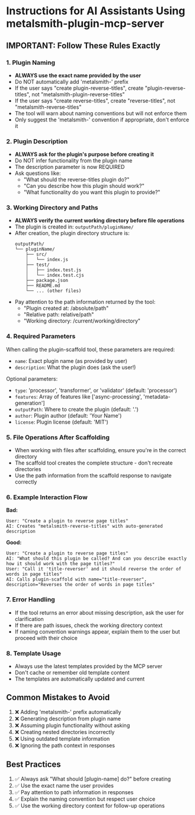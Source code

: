 # Instructions for AI Assistants Using metalsmith-plugin-mcp-server

## IMPORTANT: Follow These Rules Exactly

### 1. Plugin Naming

- **ALWAYS use the exact name provided by the user**
- Do NOT automatically add 'metalsmith-' prefix
- If the user says "create plugin-reverse-titles", create "plugin-reverse-titles", not "metalsmith-plugin-reverse-titles"
- If the user says "create reverse-titles", create "reverse-titles", not "metalsmith-reverse-titles"
- The tool will warn about naming conventions but will not enforce them
- Only suggest the 'metalsmith-' convention if appropriate, don't enforce it

### 2. Plugin Description

- **ALWAYS ask for the plugin's purpose before creating it**
- Do NOT infer functionality from the plugin name
- The description parameter is now REQUIRED
- Ask questions like:
  - "What should the reverse-titles plugin do?"
  - "Can you describe how this plugin should work?"
  - "What functionality do you want this plugin to provide?"

### 3. Working Directory and Paths

- **ALWAYS verify the current working directory before file operations**
- The plugin is created in: `outputPath/pluginName/`
- After creation, the plugin directory structure is:
  ```
  outputPath/
  └── pluginName/
      ├── src/
      │   └── index.js
      ├── test/
      │   ├── index.test.js
      │   └── index.test.cjs
      ├── package.json
      ├── README.md
      └── ... (other files)
  ```
- Pay attention to the path information returned by the tool:
  - "Plugin created at: /absolute/path"
  - "Relative path: relative/path"
  - "Working directory: /current/working/directory"

### 4. Required Parameters

When calling the plugin-scaffold tool, these parameters are required:

- `name`: Exact plugin name (as provided by user)
- `description`: What the plugin does (ask the user!)

Optional parameters:

- `type`: 'processor', 'transformer', or 'validator' (default: 'processor')
- `features`: Array of features like ['async-processing', 'metadata-generation']
- `outputPath`: Where to create the plugin (default: '.')
- `author`: Plugin author (default: 'Your Name')
- `license`: Plugin license (default: 'MIT')

### 5. File Operations After Scaffolding

- When working with files after scaffolding, ensure you're in the correct directory
- The scaffold tool creates the complete structure - don't recreate directories
- Use the path information from the scaffold response to navigate correctly

### 6. Example Interaction Flow

**Bad:**

```
User: "Create a plugin to reverse page titles"
AI: Creates "metalsmith-reverse-titles" with auto-generated description
```

**Good:**

```
User: "Create a plugin to reverse page titles"
AI: "What should this plugin be called? And can you describe exactly how it should work with the page titles?"
User: "Call it 'title-reverser' and it should reverse the order of words in page titles"
AI: Calls plugin-scaffold with name="title-reverser", description="Reverses the order of words in page titles"
```

### 7. Error Handling

- If the tool returns an error about missing description, ask the user for clarification
- If there are path issues, check the working directory context
- If naming convention warnings appear, explain them to the user but proceed with their choice

### 8. Template Usage

- Always use the latest templates provided by the MCP server
- Don't cache or remember old template content
- The templates are automatically updated and current

## Common Mistakes to Avoid

1. ❌ Adding 'metalsmith-' prefix automatically
2. ❌ Generating description from plugin name
3. ❌ Assuming plugin functionality without asking
4. ❌ Creating nested directories incorrectly
5. ❌ Using outdated template information
6. ❌ Ignoring the path context in responses

## Best Practices

1. ✅ Always ask "What should [plugin-name] do?" before creating
2. ✅ Use the exact name the user provides
3. ✅ Pay attention to path information in responses
4. ✅ Explain the naming convention but respect user choice
5. ✅ Use the working directory context for follow-up operations
